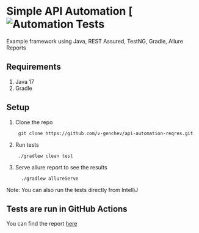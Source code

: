 # Simple API Automation [![Automation Tests](https://github.com/github/docs/actions/workflows/ci.yml/badge.svg)

Example framework using Java, REST Assured, TestNG, Gradle, Allure Reports

## Requirements

1. Java 17
2. Gradle

## Setup

1. Clone the repo
   ```
    git clone https://github.com/v-genchev/api-automation-reqres.git
    ```
2. Run tests
    ```
     ./gradlew clean test
    ```
3. Serve allure report to see the results
    ```
      ./gradlew allureServe
    ```

Note: You can also run the tests directly from IntelliJ

## Tests are run in GitHub Actions

You can find the report [here](https://v-genchev.github.io/api-automation-reqres/)
    
